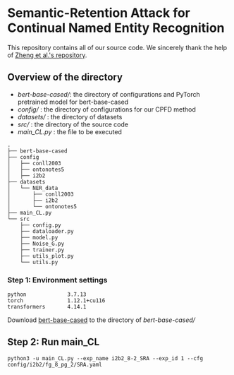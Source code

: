 # Semantic-Retention Attack for Continual Named Entity Recognition

This repository contains all of our source code. We sincerely thank the help of [Zheng et al.'s repository](https://github.com/zzz47zzz/CFNER).

## Overview of the directory
- *bert-base-cased/*: the directory of configurations and PyTorch pretrained model for bert-base-cased
- *config/* : the directory of configurations for our CPFD method
- *datasets/* : the directory of datasets
- *src/* : the directory of the source code
- *main_CL.py* : the file to be executed
```
.
├── bert-base-cased
├── config
│   ├── conll2003
│   ├── ontonotes5
│   ├── i2b2
├── datasets
│   └── NER_data
│       ├── conll2003
│       ├── i2b2
│       └── ontonotes5
├── main_CL.py
└── src
    ├── config.py
    ├── dataloader.py
    ├── model.py
    ├── Noise_G.py
    ├── trainer.py
    ├── utils_plot.py
    └── utils.py
```

### Step 1: Environment settings

```
python             3.7.13
torch              1.12.1+cu116
transformers       4.14.1
```

Download [bert-base-cased](https://huggingface.co/bert-base-cased/tree/main) to the directory of *bert-base-cased/*

## Step 2: Run main_CL
```
python3 -u main_CL.py --exp_name i2b2_8-2_SRA --exp_id 1 --cfg config/i2b2/fg_8_pg_2/SRA.yaml
```
